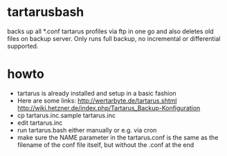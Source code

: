 # tartarusbash
backs up all *.conf tartarus profiles via ftp in one go and also deletes old files on backup server. Only runs full backup, no incremental or differential supported.

# howto
* tartarus is already installed and setup in a basic fashion
* Here are some links:
 http://wertarbyte.de/tartarus.shtml
 http://wiki.hetzner.de/index.php/Tartarus_Backup-Konfiguration
* cp tartarus.inc.sample tartarus.inc
* edit tartarus.inc
* run tartarus.bash either manually or e.g. via cron
* make sure the NAME parameter in the tartarus.conf is the same as the filename of the conf file itself, but without the .conf at the end

